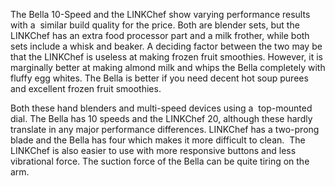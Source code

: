 The Bella 10-Speed and the LINKChef show varying performance results with a  similar build quality for the price. Both are blender sets, but the LINKChef has an extra food processor part and a milk frother, while both sets include a whisk and beaker. A deciding factor between the two may be that the LINKChef is useless at making frozen fruit smoothies. However, it is marginally better at making almond milk and whips the Bella completely with fluffy egg whites. The Bella is better if you need decent hot soup purees and excellent frozen fruit smoothies. 

Both these hand blenders and multi-speed devices using a  top-mounted dial. The Bella has 10 speeds and the LINKChef 20, although these hardly translate in any major performance differences. LINKChef has a two-prong blade and the Bella has four which makes it more difficult to clean.  The LINKChef is also easier to use with more responsive buttons and less vibrational force. The suction force of the Bella can be quite tiring on the arm.